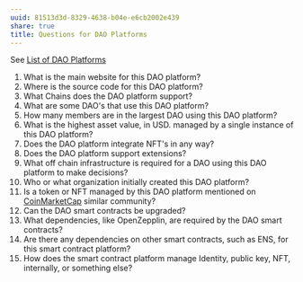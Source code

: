 ```yaml
---
uuid: 81513d3d-8329-4638-b04e-e6cb2002e439
share: true
title: Questions for DAO Platforms
---
```

See [List of DAO Platforms](../d41ecdc9-4b6e-4ee7-a402-e8f8592cd696)

1. What is the main website for this DAO platform?
2. Where is the source code for this DAO platform?
3. What Chains does the DAO platform support?
4. What are some DAO's that use this DAO platform?
5. How many members are in the largest DAO using this DAO platform?
6. What is the highest asset value, in USD. managed by a single instance of this DAO platform?
7. Does the DAO platform integrate NFT's in any way?
8. Does the DAO platform support extensions?
9. What off chain infrastructure is required for a DAO using this DAO platform to make decisions?
10. Who or what organization initially created this DAO platform?
11. Is a token or NFT managed by this DAO platform mentioned on [CoinMarketCap](https://coinmarketcap.com/) similar community?
12. Can the DAO smart contracts be upgraded?
13. What dependencies, like OpenZepplin, are required by the DAO smart contracts?
14. Are there any dependencies on other smart contracts, such as ENS, for this smart contract platform?
15. How does the smart contract platform manage Identity, public key, NFT, internally, or something else?